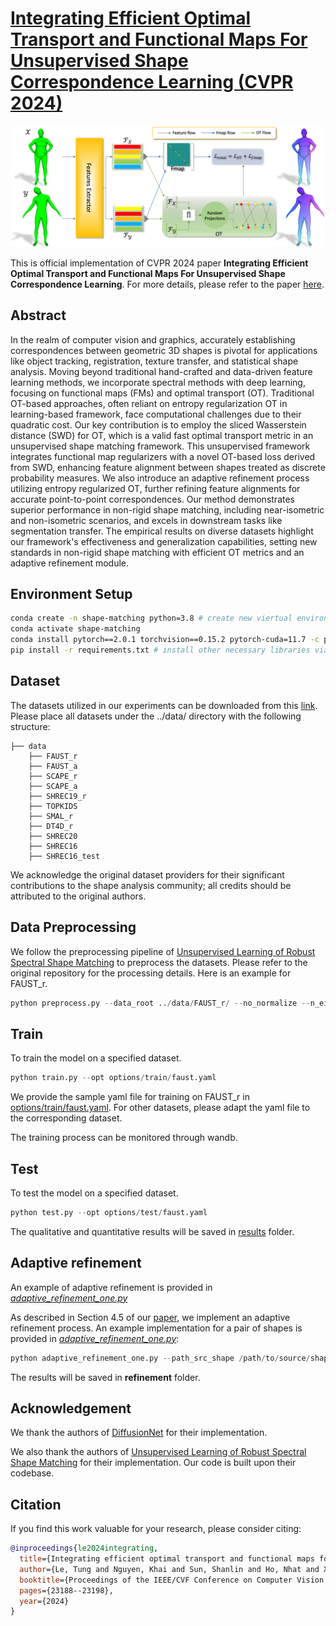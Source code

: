# [Integrating Efficient Optimal Transport and Functional Maps For Unsupervised Shape Correspondence Learning (CVPR 2024)](https://openaccess.thecvf.com/content/CVPR2024/papers/Le_Integrating_Efficient_Optimal_Transport_and_Functional_Maps_For_Unsupervised_Shape_CVPR_2024_paper.pdf)
![img](figures/teaser.png)

This is official implementation of CVPR 2024 paper **Integrating Efficient Optimal Transport and Functional Maps For Unsupervised Shape Correspondence Learning**. For more details, please refer to the paper [here](https://openaccess.thecvf.com/content/CVPR2024/papers/Le_Integrating_Efficient_Optimal_Transport_and_Functional_Maps_For_Unsupervised_Shape_CVPR_2024_paper.pdf).

## Abstract
In the realm of computer vision and graphics, accurately establishing correspondences between geometric 3D shapes is pivotal for applications like object tracking, registration, texture transfer, and statistical shape analysis. Moving beyond traditional hand-crafted and data-driven feature learning methods, we incorporate spectral methods with deep learning, focusing on functional maps (FMs) and optimal transport (OT). Traditional OT-based approaches, often reliant on entropy regularization OT in learning-based framework, face computational challenges due to their quadratic cost. Our key contribution is to employ the sliced Wasserstein distance (SWD) for OT, which is a valid fast optimal transport metric in an unsupervised shape matching framework. This unsupervised framework integrates functional map regularizers with a novel OT-based loss derived from SWD, enhancing feature alignment between shapes treated as discrete probability measures. We also introduce an adaptive refinement process utilizing entropy regularized OT, further refining feature alignments for accurate point-to-point correspondences. Our method demonstrates superior performance in non-rigid shape matching, including near-isometric and non-isometric scenarios, and excels in downstream tasks like segmentation transfer. The empirical results on diverse datasets highlight our framework's effectiveness and generalization capabilities, setting new standards in non-rigid shape matching with efficient OT metrics and an adaptive refinement module.

## Environment Setup
```bash 
conda create -n shape-matching python=3.8 # create new viertual environment
conda activate shape-matching
conda install pytorch==2.0.1 torchvision==0.15.2 pytorch-cuda=11.7 -c pytorch -c nvidia # install pytorch
pip install -r requirements.txt # install other necessary libraries via pip
```

## Dataset
The datasets utilized in our experiments can be downloaded from this [link](https://drive.google.com/file/d/1zbBs3NjUIBBmVebw38MC1nhu_Tpgn1gr/view?usp=share_link). Please place all datasets under the ../data/ directory with the following structure:
```Shell
├── data
    ├── FAUST_r
    ├── FAUST_a
    ├── SCAPE_r
    ├── SCAPE_a
    ├── SHREC19_r
    ├── TOPKIDS
    ├── SMAL_r
    ├── DT4D_r
    ├── SHREC20
    ├── SHREC16
    ├── SHREC16_test
```
We acknowledge the original dataset providers for their significant contributions to the shape analysis community; all credits should be attributed to the original authors.

## Data Preprocessing
We follow the preprocessing pipeline of [Unsupervised Learning of Robust Spectral Shape Matching](https://github.com/dongliangcao/Unsupervised-Learning-of-Robust-Spectral-Shape-Matching) to preprocess the datasets. Please refer to the original repository for the processing details.
Here is an example for FAUST_r.
```python
python preprocess.py --data_root ../data/FAUST_r/ --no_normalize --n_eig 200
```

## Train
To train the model on a specified dataset.
```python
python train.py --opt options/train/faust.yaml 
```
We provide the sample yaml file for training on FAUST_r in [options/train/faust.yaml](options/train/faust.yaml). For other datasets, please adapt the yaml file to the corresponding dataset.

The training process can be monitored through wandb.

## Test
To test the model on a specified dataset.
```python
python test.py --opt options/test/faust.yaml 
```
The qualitative and quantitative results will be saved in [results](results) folder.

## Adaptive refinement
An example of adaptive refinement is provided in *[adaptive_refinement_one.py](adaptive_refinement_one.py)*

As described in Section 4.5 of our [paper](https://openaccess.thecvf.com/content/CVPR2024/papers/Le_Integrating_Efficient_Optimal_Transport_and_Functional_Maps_For_Unsupervised_Shape_CVPR_2024_paper.pdf), we implement an adaptive refinement process. An example implementation for a pair of shapes is provided in *[adaptive_refinement_one.py](adaptive_refinement_one.py)*:

```python
python adaptive_refinement_one.py --path_src_shape /path/to/source/shape --path_tar_shape /path/to/target/shape --checkpoint /path/to/checkpoint.pth
```
The results will be saved in **refinement** folder.

## Acknowledgement
We thank the authors of [DiffusionNet](https://github.com/nmwsharp/diffusion-net) for their implementation.

We also thank the authors of [Unsupervised Learning of Robust Spectral Shape Matching](https://github.com/dongliangcao/Unsupervised-Learning-of-Robust-Spectral-Shape-Matching) for their implementation. Our code is built upon their codebase.

## Citation
If you find this work valuable for your research, please consider citing:
```bibtex
@inproceedings{le2024integrating,
  title={Integrating efficient optimal transport and functional maps for unsupervised shape correspondence learning},
  author={Le, Tung and Nguyen, Khai and Sun, Shanlin and Ho, Nhat and Xie, Xiaohui},
  booktitle={Proceedings of the IEEE/CVF Conference on Computer Vision and Pattern Recognition},
  pages={23188--23198},
  year={2024}
}
```